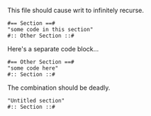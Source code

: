 This file should cause writ to infinitely recurse.

    #== Section ==#
    "some code in this section"
    #:: Other Section ::#

Here's a separate code block...

    #== Other Section ==#
    "some code here"
    #:: Section ::#

The combination should be deadly.

    "Untitled section"
    #:: Section ::#
